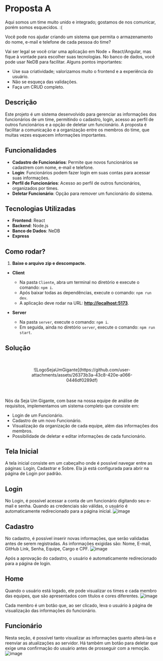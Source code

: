 # Proposta A
Aqui somos um time muito unido e integrado; gostamos de nos comunicar, porém somos esquecidos. :(

Você pode nos ajudar criando um sistema que permita o armazenamento do nome, e-mail e telefone de cada pessoa do time?

Vai ser legal se você criar uma aplicação em Node + React/Angular, mas fique à vontade para escolher suas tecnologias. No banco de dados, você pode usar NeDB para facilitar. 
Alguns pontos importantes:
- Use sua criatividade; valorizamos muito o frontend e a experiência do usuário.
- Não se esqueça das validações.
- Faça um CRUD completo.

## Descrição

Este projeto é um sistema desenvolvido para gerenciar as informações dos funcionários de um time, permitindo o cadastro, login, acesso ao perfil de outros funcionários e a opção de deletar um funcionário. A proposta é facilitar a comunicação e a organização entre os membros do time, que muitas vezes esquecem informações importantes.

## Funcionalidades

- **Cadastro de Funcionários**: Permite que novos funcionários se cadastrem com nome, e-mail e telefone.
- **Login**: Funcionários podem fazer login em suas contas para acessar suas informações.
- **Perfil de Funcionários**: Acesso ao perfil de outros funcionários, organizados por times.
- **Deletar Funcionário**: Opção para remover um funcionário do sistema.

## Tecnologias Utilizadas

- **Frontend**: React
- **Backend**: Node.js
- **Banco de Dados**: NeDB
- **Express**

## Como rodar?

1. **Baixe o arquivo zip e descompacte.**

- **Client**
  - Na pasta `Cliente`, abra um terminal no diretório e execute o comando: `npm i`.
  - Após baixar todas as dependências, execute o comando: `npm run dev`.
  - A aplicação deve rodar na URL: **[http://localhost:5173](http://localhost:5173)**.

- **Server**
  - Na pasta `server`, execute o comando: `npm i`.
  - Em seguida, ainda no diretório `server`, execute o comando: `npm run start`.

## Solução

<p align="center" style="margin:50px;">
![LogoSejaUmGigante](https://github.com/user-attachments/assets/26373b3a-43c8-420e-a066-0446df0289df)
</p>

Nós da Seja Um Gigante, com base na nossa equipe de análise de requisitos, implementamos um sistema completo que consiste em:
- Login de um Funcionário.
- Cadastro de um novo Funcionário.
- Visualização da organização de cada equipe, além das informações dos membros.
- Possibilidade de deletar e editar informações de cada funcionário.

## Tela Inicial

A tela inicial consiste em um cabeçalho onde é possível navegar entre as páginas: Login, Cadastrar e Sobre. Ela já está configurada para abrir na página de Login por padrão.

## Login

No Login, é possível acessar a conta de um funcionário digitando seu e-mail e senha. Quando as credenciais são válidas, o usuário é automaticamente redirecionado para a página inicial.
![image](https://github.com/user-attachments/assets/25442362-798c-44a7-ae9b-5acfdf7abe85)

## Cadastro

No cadastro, é possível inserir novas informações, que serão validadas antes de serem registradas. As informações exigidas são: Nome, E-mail, GitHub Link, Senha, Equipe, Cargo e CPF.
![image](https://github.com/user-attachments/assets/e012f343-95c9-43e6-b75c-23211ef62978)

Após a aprovação do cadastro, o usuário é automaticamente redirecionado para a página de login.

## Home

Quando o usuário está logado, ele pode visualizar os times e cada membro das equipes, que são apresentados com títulos e cores diferentes.
![image](https://github.com/user-attachments/assets/8daba2ba-af18-4bef-8c2b-9ab387472c6d)

Cada membro é um botão que, ao ser clicado, leva o usuário à página de visualização das informações do funcionário.

## Funcionário

Nesta seção, é possível tanto visualizar as informações quanto alterá-las e reenviar as atualizações ao servidor. Há também um botão para deletar que exige uma confirmação do usuário antes de prosseguir com a remoção.
![image](https://github.com/user-attachments/assets/dde81a6b-a6d4-4b02-aaff-07c30c275a22)

